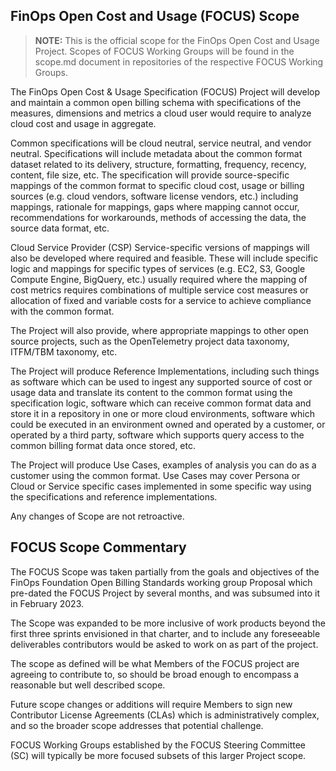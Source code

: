 FinOps Open Cost and Usage (FOCUS) Scope
-----

> **NOTE:**
> This is the official scope for the FinOps Open Cost and Usage Project. Scopes of FOCUS Working Groups will be found in the scope.md document in repositories of the respective FOCUS Working Groups.

The FinOps Open Cost & Usage Specification (FOCUS) Project will develop and maintain a common open billing schema with specifications of the measures, dimensions and metrics a cloud user would require to analyze cloud cost and usage in aggregate. 

Common specifications will be cloud neutral, service neutral, and vendor neutral. Specifications will include metadata about the common format dataset related to its delivery, structure, formatting, frequency, recency, content, file size, etc. The specification will provide source-specific mappings of the common format to specific cloud cost, usage or billing sources  (e.g. cloud vendors, software license vendors, etc.) including mappings, rationale for mappings, gaps where mapping cannot occur, recommendations for workarounds, methods of accessing the data, the source data format, etc. 

Cloud Service Provider (CSP) Service-specific versions of mappings will also be developed where required and feasible. These will include specific logic and mappings for specific types of services (e.g. EC2, S3, Google Compute Engine, BigQuery, etc.) usually required where the mapping of cost metrics requires combinations of multiple service cost measures or allocation of fixed and variable costs for a service to achieve compliance with the common format.

The Project will also provide, where appropriate mappings to other open source projects, such as the OpenTelemetry project data taxonomy, ITFM/TBM taxonomy, etc. 

The Project will produce Reference Implementations, including such things as software which can be used to ingest any supported source of cost or usage data and translate its content to the common format using the specification logic, software which can receive common format data and store it in a repository in one or more cloud environments, software which could be executed in an environment owned and operated by a customer, or operated by a third party, software which supports query access to the common billing format data once stored, etc.

The Project will produce Use Cases, examples of analysis you can do as a customer using the common format. Use Cases may cover Persona or Cloud or Service specific cases implemented in some specific way using the specifications and reference implementations.

Any changes of Scope are not retroactive. 

FOCUS Scope Commentary
----------------------

The FOCUS Scope was taken partially from the goals and objectives of the FinOps Foundation Open Billing Standards working group Proposal which pre-dated the FOCUS Project by several months, and was subsumed into it in February 2023. 

The Scope was expanded to be more inclusive of work products beyond the first three sprints envisioned in that charter, and to include any foreseeable deliverables contributors would be asked to work on as part of the project. 

The scope as defined will be what Members of the FOCUS project are agreeing to contribute to, so should be broad enough to encompass a reasonable but well described scope. 

Future scope changes or additions will require Members to sign new Contributor License Agreements (CLAs) which is administratively complex, and so the broader scope addresses that potential challenge. 

FOCUS Working Groups established by the FOCUS Steering Committee (SC) will typically be more focused subsets of this larger Project scope. 
